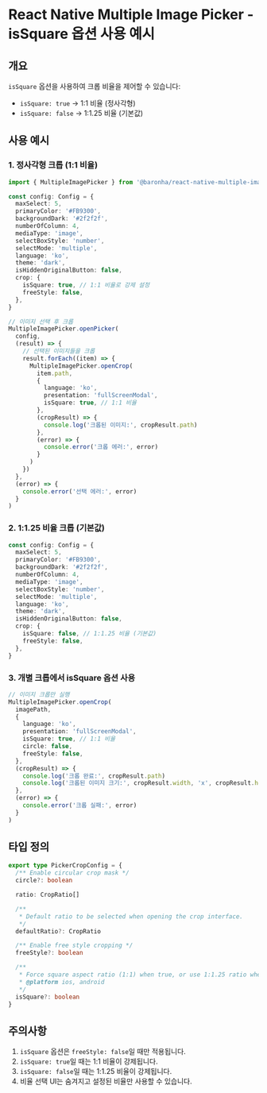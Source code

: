 # React Native Multiple Image Picker - isSquare 옵션 사용 예시

## 개요

`isSquare` 옵션을 사용하여 크롭 비율을 제어할 수 있습니다:

- `isSquare: true` → 1:1 비율 (정사각형)
- `isSquare: false` → 1:1.25 비율 (기본값)

## 사용 예시

### 1. 정사각형 크롭 (1:1 비율)

```typescript
import { MultipleImagePicker } from '@baronha/react-native-multiple-image-picker'

const config: Config = {
  maxSelect: 5,
  primaryColor: '#FB9300',
  backgroundDark: '#2f2f2f',
  numberOfColumn: 4,
  mediaType: 'image',
  selectBoxStyle: 'number',
  selectMode: 'multiple',
  language: 'ko',
  theme: 'dark',
  isHiddenOriginalButton: false,
  crop: {
    isSquare: true, // 1:1 비율로 강제 설정
    freeStyle: false,
  },
}

// 이미지 선택 후 크롭
MultipleImagePicker.openPicker(
  config,
  (result) => {
    // 선택된 이미지들을 크롭
    result.forEach((item) => {
      MultipleImagePicker.openCrop(
        item.path,
        {
          language: 'ko',
          presentation: 'fullScreenModal',
          isSquare: true, // 1:1 비율
        },
        (cropResult) => {
          console.log('크롭된 이미지:', cropResult.path)
        },
        (error) => {
          console.error('크롭 에러:', error)
        }
      )
    })
  },
  (error) => {
    console.error('선택 에러:', error)
  }
)
```

### 2. 1:1.25 비율 크롭 (기본값)

```typescript
const config: Config = {
  maxSelect: 5,
  primaryColor: '#FB9300',
  backgroundDark: '#2f2f2f',
  numberOfColumn: 4,
  mediaType: 'image',
  selectBoxStyle: 'number',
  selectMode: 'multiple',
  language: 'ko',
  theme: 'dark',
  isHiddenOriginalButton: false,
  crop: {
    isSquare: false, // 1:1.25 비율 (기본값)
    freeStyle: false,
  },
}
```

### 3. 개별 크롭에서 isSquare 옵션 사용

```typescript
// 이미지 크롭만 실행
MultipleImagePicker.openCrop(
  imagePath,
  {
    language: 'ko',
    presentation: 'fullScreenModal',
    isSquare: true, // 1:1 비율
    circle: false,
    freeStyle: false,
  },
  (cropResult) => {
    console.log('크롭 완료:', cropResult.path)
    console.log('크롭된 이미지 크기:', cropResult.width, 'x', cropResult.height)
  },
  (error) => {
    console.error('크롭 실패:', error)
  }
)
```

## 타입 정의

```typescript
export type PickerCropConfig = {
  /** Enable circular crop mask */
  circle?: boolean

  ratio: CropRatio[]

  /**
   * Default ratio to be selected when opening the crop interface.
   */
  defaultRatio?: CropRatio

  /** Enable free style cropping */
  freeStyle?: boolean

  /**
   * Force square aspect ratio (1:1) when true, or use 1:1.25 ratio when false
   * @platform ios, android
   */
  isSquare?: boolean
}
```

## 주의사항

1. `isSquare` 옵션은 `freeStyle: false`일 때만 적용됩니다.
2. `isSquare: true`일 때는 1:1 비율이 강제됩니다.
3. `isSquare: false`일 때는 1:1.25 비율이 강제됩니다.
4. 비율 선택 UI는 숨겨지고 설정된 비율만 사용할 수 있습니다.
